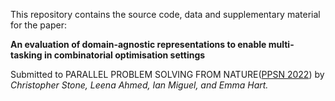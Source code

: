 This repository contains the source code, data and supplementary material for the paper:

**An evaluation of domain-agnostic representations to enable multi-tasking in combinatorial optimisation settings**

Submitted to PARALLEL PROBLEM SOLVING FROM NATURE([PPSN 2022](https://ppsn2022.cs.tu-dortmund.de/)) by *Christopher Stone, Leena Ahmed, Ian Miguel, and Emma Hart.*
